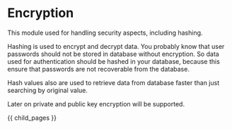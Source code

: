 # Encryption #

This module used for handling security aspects, including hashing. 

Hashing is used to encrypt and decrypt data.
You probably know that user passwords should not be stored in database without encryption.
So data used for authentication should be hashed in your database, because this ensure that passwords are not recoverable from the database.

Hash values also are used to retrieve data from database faster than just searching by original value.

Later on private and public key encryption will be supported.

{{ child_pages }}